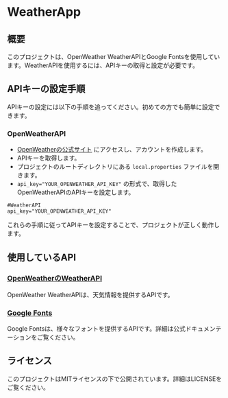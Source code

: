 # WeatherApp

## 概要
このプロジェクトは、OpenWeather WeatherAPIとGoogle Fontsを使用しています。WeatherAPIを使用するには、APIキーの取得と設定が必要です。

## APIキーの設定手順
APIキーの設定には以下の手順を追ってください。初めての方でも簡単に設定できます。

### OpenWeatherAPI

- [OpenWeatherの公式サイト](https://openweathermap.org/api) にアクセスし、アカウントを作成します。
- APIキーを取得します。
- プロジェクトのルートディレクトリにある `local.properties` ファイルを開きます。
- `api_key="YOUR_OPENWEATHER_API_KEY"` の形式で、取得したOpenWeatherAPIのAPIキーを設定します。
```
#WeatherAPI
api_key="YOUR_OPENWEATHER_API_KEY"
```
これらの手順に従ってAPIキーを設定することで、プロジェクトが正しく動作します。

## 使用しているAPI

### [OpenWeatherのWeatherAPI](https://openweathermap.org/api)
OpenWeather WeatherAPIは、天気情報を提供するAPIです。

### [Google Fonts](https://fonts.google.com/icons)
Google Fontsは、様々なフォントを提供するAPIです。詳細は公式ドキュメンテーションをご覧ください。

## ライセンス
このプロジェクトはMITライセンスの下で公開されています。詳細はLICENSEをご覧ください。
